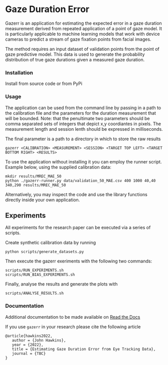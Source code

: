 # Gaze Duration Error

Gazerr is an application for estimating the expected error in a gaze duration
measurement derived from repeated application of a point of gaze model.
It is particularly applicable to machine learning models that work with device
cameras to predict a stream of gaze fixation points from facial images.

The method requires an input dataset of validation points from the point
of gaze predictive model. This data is used to generate the probability 
distribution of true gaze durations given a measured gaze duration.

### Installation

Install from source code or from PyPi

### Usage

The application can be used from the command line by passing in a path to the
calibration file and the parameters for the duration measurement that will be
bounded. Note: that the penultimate two parameters should be comma separated sets
of integers that depict x,y coordiantes in pixels. The measurement length and
session lenth should be expressed in milliseconds.

The final parameter is a path to a directory in which to store the raw results

```
gazerr <CALIBRATION> <MEASUREMENT> <SESSION> <TARGET TOP LEFT> <TARGET BOTTOM RIGHT> <RESULTS>
```

To use the application without installing it you can employ the runner script.
Example below, using the supplied calibration data:

```
mkdir results/MREC_MAE_50
python ./gazerr-runner.py data/validation_50_MAE.csv 400 1000 40,40 340,290 results/MREC_MAE_50
```

Alternatively, you may inspect the code and use the library functions directly
inside your own application.

## Experiments

All experiments for the research paper can be executed via a series of scripts.

Create synthetic calibration data by running
```
python scripts/generate_datasets.py
```

Then execute the gazerr exeriments with the following two commands:
```
scripts/RUN_EXPERIMENTS.sh
scripts/RUN_BIAS_EXPERIMENTS.sh
```

Finally, analyse the results and generate the plots with
```
scripts/ANALYSE_RESULTS.sh
```

### Documentation

Additional documentation to be made available on 
[Read the Docs](https://gazerr.readthedocs.io/en/latest/)

If you use `gazerr` in your research please cite the following article

```
@article{hawkins2022,
   author = {John Hawkins},
   year = {2022},
   title = {Estimating Gaze Duration Error from Eye Tracking Data},
   journal = {TBC}
}
```




